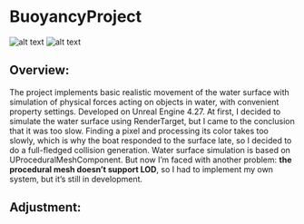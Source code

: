 # BuoyancyProject
![alt text](https://github.com/RodionKovalov/BuoyancyProject/blob/master/Photos/1.gif)
![alt text](https://github.com/RodionKovalov/BuoyancyProject/blob/master/Photos/2.gif)
## Overview:
The project implements basic realistic movement of the water surface with simulation of physical forces acting on objects in water, with convenient property settings. Developed on Unreal Engine 4.27.
At first, I decided to simulate the water surface using RenderTarget, but I came to the conclusion that it was too slow. Finding a pixel and processing its color takes too slowly, which is why the boat responded to the surface late, so I decided to do a full-fledged collision generation. Water surface simulation is based on UProceduralMeshComponent.
But now I’m faced with another problem: **the procedural mesh doesn’t support LOD**, so I had to implement my own system, but it’s still in development.
## Adjustment:
